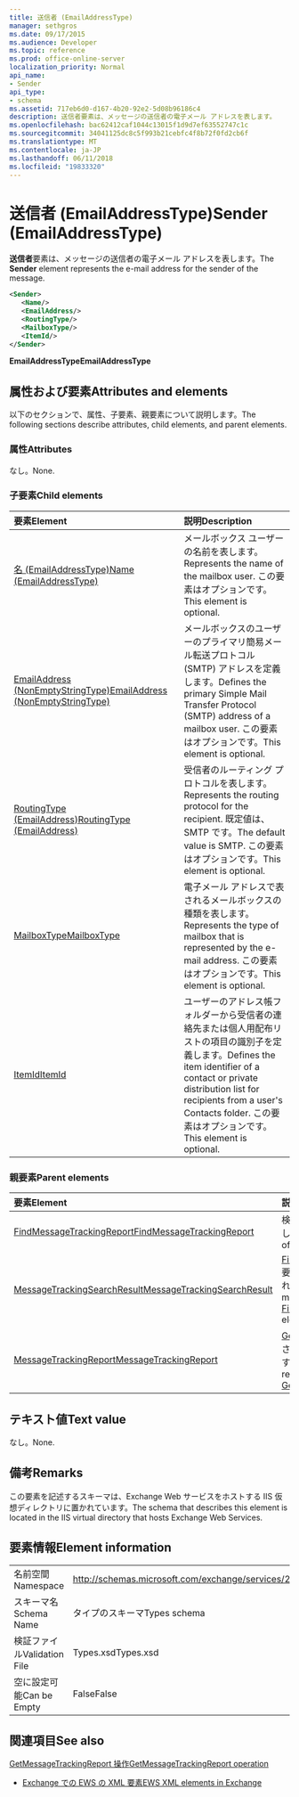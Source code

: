 ```yaml
---
title: 送信者 (EmailAddressType)
manager: sethgros
ms.date: 09/17/2015
ms.audience: Developer
ms.topic: reference
ms.prod: office-online-server
localization_priority: Normal
api_name:
- Sender
api_type:
- schema
ms.assetid: 717eb6d0-d167-4b20-92e2-5d08b96186c4
description: 送信者要素は、メッセージの送信者の電子メール アドレスを表します。
ms.openlocfilehash: bac62412caf1044c13015f1d9d7ef63552747c1c
ms.sourcegitcommit: 34041125dc8c5f993b21cebfc4f8b72f0fd2cb6f
ms.translationtype: MT
ms.contentlocale: ja-JP
ms.lasthandoff: 06/11/2018
ms.locfileid: "19833320"
---
```

# <a name="sender-emailaddresstype"></a><span data-ttu-id="31541-103">送信者 (EmailAddressType)</span><span class="sxs-lookup"><span data-stu-id="31541-103">Sender (EmailAddressType)</span></span>

<span data-ttu-id="31541-104">**送信者**要素は、メッセージの送信者の電子メール アドレスを表します。</span><span class="sxs-lookup"><span data-stu-id="31541-104">The **Sender** element represents the e-mail address for the sender of the message.</span></span> 
  
```XML
<Sender>
   <Name/>
   <EmailAddress/>
   <RoutingType/>
   <MailboxType/>
   <ItemId/>
</Sender>
```

 <span data-ttu-id="31541-105">**EmailAddressType**</span><span class="sxs-lookup"><span data-stu-id="31541-105">**EmailAddressType**</span></span>
## <a name="attributes-and-elements"></a><span data-ttu-id="31541-106">属性および要素</span><span class="sxs-lookup"><span data-stu-id="31541-106">Attributes and elements</span></span>

<span data-ttu-id="31541-107">以下のセクションで、属性、子要素、親要素について説明します。</span><span class="sxs-lookup"><span data-stu-id="31541-107">The following sections describe attributes, child elements, and parent elements.</span></span>
  
### <a name="attributes"></a><span data-ttu-id="31541-108">属性</span><span class="sxs-lookup"><span data-stu-id="31541-108">Attributes</span></span>

<span data-ttu-id="31541-109">なし。</span><span class="sxs-lookup"><span data-stu-id="31541-109">None.</span></span>
  
### <a name="child-elements"></a><span data-ttu-id="31541-110">子要素</span><span class="sxs-lookup"><span data-stu-id="31541-110">Child elements</span></span>

|<span data-ttu-id="31541-111">**要素**</span><span class="sxs-lookup"><span data-stu-id="31541-111">**Element**</span></span>|<span data-ttu-id="31541-112">**説明**</span><span class="sxs-lookup"><span data-stu-id="31541-112">**Description**</span></span>|
|:-----|:-----|
|[<span data-ttu-id="31541-113">名 (EmailAddressType)</span><span class="sxs-lookup"><span data-stu-id="31541-113">Name (EmailAddressType)</span></span>](name-emailaddresstype.md) <br/> |<span data-ttu-id="31541-114">メールボックス ユーザーの名前を表します。</span><span class="sxs-lookup"><span data-stu-id="31541-114">Represents the name of the mailbox user.</span></span> <span data-ttu-id="31541-115">この要素はオプションです。</span><span class="sxs-lookup"><span data-stu-id="31541-115">This element is optional.</span></span>  <br/> |
|[<span data-ttu-id="31541-116">EmailAddress (NonEmptyStringType)</span><span class="sxs-lookup"><span data-stu-id="31541-116">EmailAddress (NonEmptyStringType)</span></span>](emailaddress-nonemptystringtype.md) <br/> |<span data-ttu-id="31541-117">メールボックスのユーザーのプライマリ簡易メール転送プロトコル (SMTP) アドレスを定義します。</span><span class="sxs-lookup"><span data-stu-id="31541-117">Defines the primary Simple Mail Transfer Protocol (SMTP) address of a mailbox user.</span></span> <span data-ttu-id="31541-118">この要素はオプションです。</span><span class="sxs-lookup"><span data-stu-id="31541-118">This element is optional.</span></span>  <br/> |
|[<span data-ttu-id="31541-119">RoutingType (EmailAddress)</span><span class="sxs-lookup"><span data-stu-id="31541-119">RoutingType (EmailAddress)</span></span>](routingtype-emailaddress.md) <br/> |<span data-ttu-id="31541-120">受信者のルーティング プロトコルを表します。</span><span class="sxs-lookup"><span data-stu-id="31541-120">Represents the routing protocol for the recipient.</span></span> <span data-ttu-id="31541-121">既定値は、SMTP です。</span><span class="sxs-lookup"><span data-stu-id="31541-121">The default value is SMTP.</span></span> <span data-ttu-id="31541-122">この要素はオプションです。</span><span class="sxs-lookup"><span data-stu-id="31541-122">This element is optional.</span></span>  <br/> |
|[<span data-ttu-id="31541-123">MailboxType</span><span class="sxs-lookup"><span data-stu-id="31541-123">MailboxType</span></span>](mailboxtype.md) <br/> |<span data-ttu-id="31541-124">電子メール アドレスで表されるメールボックスの種類を表します。</span><span class="sxs-lookup"><span data-stu-id="31541-124">Represents the type of mailbox that is represented by the e-mail address.</span></span> <span data-ttu-id="31541-125">この要素はオプションです。</span><span class="sxs-lookup"><span data-stu-id="31541-125">This element is optional.</span></span>  <br/> |
|[<span data-ttu-id="31541-126">ItemId</span><span class="sxs-lookup"><span data-stu-id="31541-126">ItemId</span></span>](itemid.md) <br/> |<span data-ttu-id="31541-127">ユーザーのアドレス帳フォルダーから受信者の連絡先または個人用配布リストの項目の識別子を定義します。</span><span class="sxs-lookup"><span data-stu-id="31541-127">Defines the item identifier of a contact or private distribution list for recipients from a user's Contacts folder.</span></span> <span data-ttu-id="31541-128">この要素はオプションです。</span><span class="sxs-lookup"><span data-stu-id="31541-128">This element is optional.</span></span>  <br/> |
   
### <a name="parent-elements"></a><span data-ttu-id="31541-129">親要素</span><span class="sxs-lookup"><span data-stu-id="31541-129">Parent elements</span></span>

|<span data-ttu-id="31541-130">**要素**</span><span class="sxs-lookup"><span data-stu-id="31541-130">**Element**</span></span>|<span data-ttu-id="31541-131">**説明**</span><span class="sxs-lookup"><span data-stu-id="31541-131">**Description**</span></span>|
|:-----|:-----|
|[<span data-ttu-id="31541-132">FindMessageTrackingReport</span><span class="sxs-lookup"><span data-stu-id="31541-132">FindMessageTrackingReport</span></span>](findmessagetrackingreport.md) <br/> |<span data-ttu-id="31541-133">検索するメッセージの種類の条件を指定します。</span><span class="sxs-lookup"><span data-stu-id="31541-133">Specifies criteria for the types of messages to find.</span></span>  <br/> |
|[<span data-ttu-id="31541-134">MessageTrackingSearchResult</span><span class="sxs-lookup"><span data-stu-id="31541-134">MessageTrackingSearchResult</span></span>](messagetrackingsearchresult.md) <br/> |<span data-ttu-id="31541-135">[FindMessageTrackingReportResponse](findmessagetrackingreportresponse.md)要素の 1 つのメッセージの結果が含まれています。</span><span class="sxs-lookup"><span data-stu-id="31541-135">Contains a single message result for a [FindMessageTrackingReportResponse](findmessagetrackingreportresponse.md) element.</span></span>  <br/> |
|[<span data-ttu-id="31541-136">MessageTrackingReport</span><span class="sxs-lookup"><span data-stu-id="31541-136">MessageTrackingReport</span></span>](messagetrackingreport.md) <br/> |<span data-ttu-id="31541-137">[GetMessageTrackingReport 操作](getmessagetrackingreport-operation.md)で返される 1 つのメッセージが含まれています。</span><span class="sxs-lookup"><span data-stu-id="31541-137">Contains a single message that is returned in a [GetMessageTrackingReport operation](getmessagetrackingreport-operation.md).</span></span>  <br/> |
   
## <a name="text-value"></a><span data-ttu-id="31541-138">テキスト値</span><span class="sxs-lookup"><span data-stu-id="31541-138">Text value</span></span>

<span data-ttu-id="31541-139">なし。</span><span class="sxs-lookup"><span data-stu-id="31541-139">None.</span></span>
  
## <a name="remarks"></a><span data-ttu-id="31541-140">備考</span><span class="sxs-lookup"><span data-stu-id="31541-140">Remarks</span></span>

<span data-ttu-id="31541-141">この要素を記述するスキーマは、Exchange Web サービスをホストする IIS 仮想ディレクトリに置かれています。</span><span class="sxs-lookup"><span data-stu-id="31541-141">The schema that describes this element is located in the IIS virtual directory that hosts Exchange Web Services.</span></span>
  
## <a name="element-information"></a><span data-ttu-id="31541-142">要素情報</span><span class="sxs-lookup"><span data-stu-id="31541-142">Element information</span></span>

|||
|:-----|:-----|
|<span data-ttu-id="31541-143">名前空間</span><span class="sxs-lookup"><span data-stu-id="31541-143">Namespace</span></span>  <br/> |http://schemas.microsoft.com/exchange/services/2006/types  <br/> |
|<span data-ttu-id="31541-144">スキーマ名</span><span class="sxs-lookup"><span data-stu-id="31541-144">Schema Name</span></span>  <br/> |<span data-ttu-id="31541-145">タイプのスキーマ</span><span class="sxs-lookup"><span data-stu-id="31541-145">Types schema</span></span>  <br/> |
|<span data-ttu-id="31541-146">検証ファイル</span><span class="sxs-lookup"><span data-stu-id="31541-146">Validation File</span></span>  <br/> |<span data-ttu-id="31541-147">Types.xsd</span><span class="sxs-lookup"><span data-stu-id="31541-147">Types.xsd</span></span>  <br/> |
|<span data-ttu-id="31541-148">空に設定可能</span><span class="sxs-lookup"><span data-stu-id="31541-148">Can be Empty</span></span>  <br/> |<span data-ttu-id="31541-149">False</span><span class="sxs-lookup"><span data-stu-id="31541-149">False</span></span>  <br/> |
   
## <a name="see-also"></a><span data-ttu-id="31541-150">関連項目</span><span class="sxs-lookup"><span data-stu-id="31541-150">See also</span></span>



[<span data-ttu-id="31541-151">GetMessageTrackingReport 操作</span><span class="sxs-lookup"><span data-stu-id="31541-151">GetMessageTrackingReport operation</span></span>](getmessagetrackingreport-operation.md)


- [<span data-ttu-id="31541-152">Exchange での EWS の XML 要素</span><span class="sxs-lookup"><span data-stu-id="31541-152">EWS XML elements in Exchange</span></span>](ews-xml-elements-in-exchange.md)

